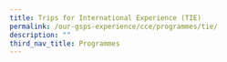 ```yaml
---
title: Trips for International Experience (TIE)
permalink: /our-gsps-experience/cce/programmes/tie/
description: ""
third_nav_title: Programmes
---
```

